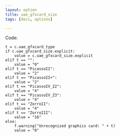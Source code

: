 ```yaml
---
layout: option
title: uae_gfxcard_size
tags: [docs, options]

---
```


Code:

    t = c.uae_gfxcard_type
    if c.uae_gfxcard_size.explicit:
        value = c.uae_gfxcard_size.explicit
    elif t == "":
        value = "0"
    elif t == "PicassoII":
        value = "2"
    elif t == "PicassoII+":
        value = "2"
    elif t == "PicassoIV_Z2":
        value = "4"
    elif t == "PicassoIV_Z3":
        value = "4"
    elif t == "ZorroII":
        value = "4"
    elif t == "ZorroIII":
        value = "16"
    else:
        f.warning("Unrecognized graphics card: " + t)
        value = "0"
